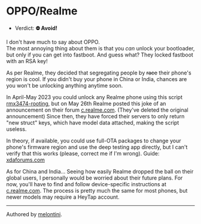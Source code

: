 # OPPO/Realme

- Verdict: **⛔ Avoid!**

I don't have much to say about OPPO.<br/>
The most annoying thing about them is that you *can* unlock your bootloader, but only if you can get into fastboot. And guess what? They locked fastboot with an RSA key!

As per Realme, they decided that segregating people by ~~race~~ their phone's region is cool. If you didn't buy your phone in China or India, chances are you won't be unlocking anything anytime soon.

In April-May 2023 you could unlock any Realme phone using this script [rmx3474-rooting], but on May 26th Realme posted this joke of an announcement on their forum [c.realme.com][announcement]. (They've deleted the original announcement)
Since then, they have forced their servers to only return "new struct" keys, which have model data attached, making the script useless.

In theory, if available, you could use full-OTA packages to change your phone's firmware region and use the deep testing app directly, but I can't verify that this works (please, correct me if I'm wrong). Guide: [xdaforums.com][Full-OTA region switch]

As for China and India... Seeing how easily Realme dropped the ball on their global users, I personally would be worried about their future plans. For now, you'll have to find and follow device-specific instructions at [c.realme.com](https://c.realme.com/in/). The process is pretty much the same for most phones, but newer models may require a HeyTap account.

***
Authored by [melontini](https://github.com/melontini).

[rmx3474-rooting]:https://github.com/turistu/rmx3474-rooting
[announcement]:https://c.realme.com/in/post-details/1671137365285982208
[Full-OTA region switch]:https://xdaforums.com/t/change-region-via-full-ota.4535659/
